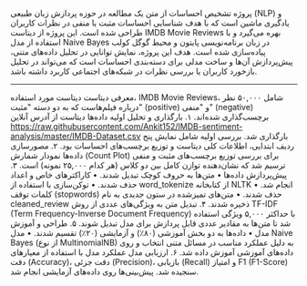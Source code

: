 پروژه تشخیص احساسات از متن یک مطالعه در حوزه پردازش زبان طبیعی (NLP) و یادگیری ماشین است که با هدف شناسایی احساسات مثبت یا منفی در نظرات کاربران طراحی شده است. این پروژه از دیتاست IMDB Movie Reviews بهره می‌گیرد و با استفاده از مدل Naive Bayes در زبان برنامه‌نویسی پایتون و محیط گوگل کولب پیاده‌سازی شده است. هدف این پروژه، نمایش توانایی در تحلیل داده‌های متنی، پیش‌پردازش آن‌ها و ساخت مدلی برای دسته‌بندی احساسات است که می‌تواند در تحلیل بازخورد کاربران یا بررسی نظرات در شبکه‌های اجتماعی کاربرد داشته باشد.
________________________________________
معرفی دیتاست
دیتاست مورد استفاده، IMDB Movie Reviews، شامل ۵۰,۰۰۰ نظر درباره فیلم‌هاست که به دو دسته "مثبت" (positive) و "منفی" (negative) برچسب‌گذاری شده‌اند.
۱. بارگذاری و تحلیل اولیه داده‌ها
دیتاست از آدرس آنلاین https://raw.githubusercontent.com/Ankit152/IMDB-sentiment-analysis/master/IMDB-Dataset.csv بارگذاری شد. بررسی اولیه شامل نمایش پنج ردیف ابتدایی، اطلاعات کلی دیتاست و توزیع برچسب‌های احساسات بود.
۲. مصورسازی داده‌ها
نمودار شمارش (Count Plot) برای بررسی توزیع برچسب‌های مثبت و منفی ترسیم شد که نشان‌دهنده توازن کامل بین دو کلاس (هر کدام ۲۵,۰۰۰ نمونه) است.
۳. پیش‌پردازش داده‌ها
•	متن‌ها به حروف کوچک تبدیل شدند.
•	کاراکترهای خاص و اعداد حذف شدند.
•	توکن‌سازی با استفاده از word_tokenize از کتابخانه NLTK انجام شد.
•	کلمات توقف (stopwords) حذف شدند.
•	متن‌های تمیز‌شده در ستون جدیدی به نام cleaned_review ذخیره شدند.
۴. تبدیل متن به ویژگی‌های عددی
از روش TF-IDF (Term Frequency-Inverse Document Frequency) با حداکثر ۵,۰۰۰ ویژگی استفاده شد تا متن‌ها به مقادیر عددی قابل پردازش برای مدل تبدیل شوند.
۵. طراحی و آموزش مدل
•	داده‌ها به دو بخش آموزشی (۸۰٪) و آزمایشی (۲۰٪) تقسیم شدند.
•	مدل Naive Bayes (از نوع MultinomialNB) به دلیل عملکرد مناسب در مسائل متنی انتخاب و روی داده‌های آموزشی آموزش داده شد.
۶. ارزیابی مدل
عملکرد مدل با استفاده از معیارهای دقت (Accuracy)، دقت جزئی (Precision)، بازیابی (Recall) و امتیاز F1 (F1-Score) سنجیده شد. پیش‌بینی‌ها روی داده‌های آزمایشی انجام شد.

